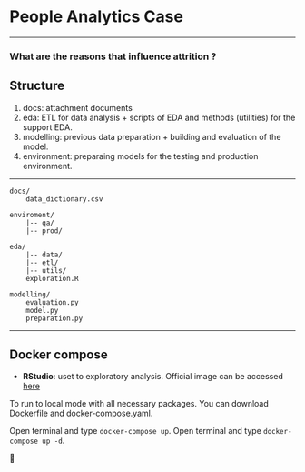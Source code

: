 # People Analytics Case
<hr>

### What are the reasons that  influence  attrition ?

## Structure

1. docs: attachment documents
2. eda: ETL for data analysis + scripts of EDA and methods (utilities) for the support EDA.
3. modelling: previous data preparation + building and evaluation of the model.
4. environment: preparaing models for the testing and production environment.

<hr>

```
docs/
	data_dictionary.csv
	
enviroment/
	|-- qa/
	|-- prod/

eda/
	|-- data/
	|-- etl/
	|-- utils/
	exploration.R

modelling/
	evaluation.py
    model.py
    preparation.py

```

<hr>

## Docker compose

 - **RStudio**: uset to exploratory analysis. Official image can be accessed [here](https://hub.docker.com/r/rocker/rstudio/dockerfile)

 To run to local mode with all necessary packages. You can download Dockerfile and docker-compose.yaml. 

 Open terminal and type `docker-compose up`. Open terminal and type `docker-compose up -d`.


:rocket:
